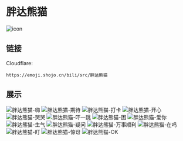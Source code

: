 # 胖达熊猫
![icon](https://emoji.shojo.cn/bili/src/胖达熊猫/icon.png)
## 链接
Cloudflare:
```
https://emoji.shojo.cn/bili/src/胖达熊猫
```
## 展示
![胖达熊猫-嗨](https://emoji.shojo.cn/bili/src/胖达熊猫/胖达熊猫-嗨.png)
![胖达熊猫-期待](https://emoji.shojo.cn/bili/src/胖达熊猫/胖达熊猫-期待.png)
![胖达熊猫-打卡](https://emoji.shojo.cn/bili/src/胖达熊猫/胖达熊猫-打卡.png)
![胖达熊猫-开心](https://emoji.shojo.cn/bili/src/胖达熊猫/胖达熊猫-开心.png)
![胖达熊猫-哭哭](https://emoji.shojo.cn/bili/src/胖达熊猫/胖达熊猫-哭哭.png)
![胖达熊猫-吓一跳](https://emoji.shojo.cn/bili/src/胖达熊猫/胖达熊猫-吓一跳.png)
![胖达熊猫-困](https://emoji.shojo.cn/bili/src/胖达熊猫/胖达熊猫-困.png)
![胖达熊猫-爱你](https://emoji.shojo.cn/bili/src/胖达熊猫/胖达熊猫-爱你.png)
![胖达熊猫-生气](https://emoji.shojo.cn/bili/src/胖达熊猫/胖达熊猫-生气.png)
![胖达熊猫-疑问](https://emoji.shojo.cn/bili/src/胖达熊猫/胖达熊猫-疑问.png)
![胖达熊猫-万事顺利](https://emoji.shojo.cn/bili/src/胖达熊猫/胖达熊猫-万事顺利.png)
![胖达熊猫-在吗](https://emoji.shojo.cn/bili/src/胖达熊猫/胖达熊猫-在吗.png)
![胖达熊猫-盯](https://emoji.shojo.cn/bili/src/胖达熊猫/胖达熊猫-盯.png)
![胖达熊猫-惊讶](https://emoji.shojo.cn/bili/src/胖达熊猫/胖达熊猫-惊讶.png)
![胖达熊猫-OK](https://emoji.shojo.cn/bili/src/胖达熊猫/胖达熊猫-OK.png)
